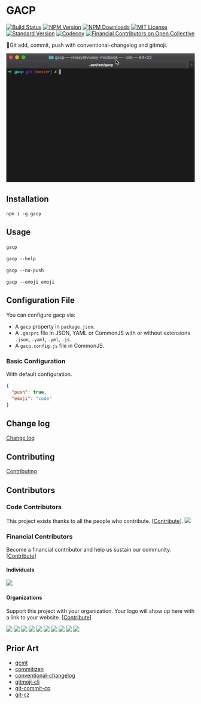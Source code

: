 # GACP

[![Build Status][travis-image]][travis-url]
[![NPM Version][npm-version-image]][npm-url]
[![NPM Downloads][npm-downloads-image]][npm-url]
[![MIT License][license-image]][license-url]
[![Standard Version][standard-version-image]][standard-version-url]
[![Codecov][codecov-image]][codecov-url]
[![Financial Contributors on Open Collective](https://opencollective.com/gacp/all/badge.svg?label=financial+contributors)](https://opencollective.com/gacp)

💬Git add, commit, push with conventional-changelog and gitmoji.

![GACP](./assets/images/gacp.gif)

## Installation

`npm i -g gacp`

## Usage

`gacp`

`gacp --help`

`gacp --no-push`

`gacp --emoji emoji`

## Configuration File

You can configure gacp via:

- A `gacp` property in `package.json`.
- A `.gacprc` file in JSON, YAML or CommonJS with or without extensions `.json`, `.yaml`, `.yml`, `.js`.
- A `gacp.config.js` file in CommonJS.

### Basic Configuration

With default configuration.

```json
{
  "push": true,
  "emoji": "code"
}
```

## Change log

[Change log](CHANGELOG.md)

## Contributing

[Contributing](CONTRIBUTING.md)

## Contributors

### Code Contributors

This project exists thanks to all the people who contribute. [[Contribute](CONTRIBUTING.md)].
<a href="https://github.com/vivaxy/gacp/graphs/contributors"><img src="https://opencollective.com/gacp/contributors.svg?width=890&button=false" /></a>

### Financial Contributors

Become a financial contributor and help us sustain our community. [[Contribute](https://opencollective.com/gacp/contribute)]

#### Individuals

<a href="https://opencollective.com/gacp"><img src="https://opencollective.com/gacp/individuals.svg?width=890"></a>

#### Organizations

Support this project with your organization. Your logo will show up here with a link to your website. [[Contribute](https://opencollective.com/gacp/contribute)]

<a href="https://opencollective.com/gacp/organization/0/website"><img src="https://opencollective.com/gacp/organization/0/avatar.svg"></a>
<a href="https://opencollective.com/gacp/organization/1/website"><img src="https://opencollective.com/gacp/organization/1/avatar.svg"></a>
<a href="https://opencollective.com/gacp/organization/2/website"><img src="https://opencollective.com/gacp/organization/2/avatar.svg"></a>
<a href="https://opencollective.com/gacp/organization/3/website"><img src="https://opencollective.com/gacp/organization/3/avatar.svg"></a>
<a href="https://opencollective.com/gacp/organization/4/website"><img src="https://opencollective.com/gacp/organization/4/avatar.svg"></a>
<a href="https://opencollective.com/gacp/organization/5/website"><img src="https://opencollective.com/gacp/organization/5/avatar.svg"></a>
<a href="https://opencollective.com/gacp/organization/6/website"><img src="https://opencollective.com/gacp/organization/6/avatar.svg"></a>
<a href="https://opencollective.com/gacp/organization/7/website"><img src="https://opencollective.com/gacp/organization/7/avatar.svg"></a>
<a href="https://opencollective.com/gacp/organization/8/website"><img src="https://opencollective.com/gacp/organization/8/avatar.svg"></a>
<a href="https://opencollective.com/gacp/organization/9/website"><img src="https://opencollective.com/gacp/organization/9/avatar.svg"></a>

## Prior Art

- [gcmt](https://github.com/vivaxy/gcmt)
- [commitizen](https://github.com/commitizen/cz-cli)
- [conventional-changelog](https://github.com/conventional-changelog/conventional-changelog)
- [gitmoji-cli](https://github.com/carloscuesta/gitmoji-cli)
- [git-commit-cp](https://github.com/Dolov/git-commit-cp)
- [git-cz](https://github.com/streamich/git-cz)

#

[travis-image]: https://img.shields.io/travis/vivaxy/gacp.svg?style=flat-square
[travis-url]: https://travis-ci.org/vivaxy/gacp
[npm-version-image]: http://img.shields.io/npm/v/gacp.svg?style=flat-square
[npm-url]: https://www.npmjs.com/package/gacp
[npm-downloads-image]: https://img.shields.io/npm/dt/gacp.svg?style=flat-square
[license-image]: https://img.shields.io/npm/l/gacp.svg?style=flat-square
[license-url]: LICENSE
[standard-version-image]: https://img.shields.io/badge/release-standard%20version-brightgreen.svg?style=flat-square
[standard-version-url]: https://github.com/conventional-changelog/standard-version
[codecov-image]: https://img.shields.io/codecov/c/github/vivaxy/gacp.svg?style=flat-square
[codecov-url]: https://codecov.io/gh/vivaxy/gacp
